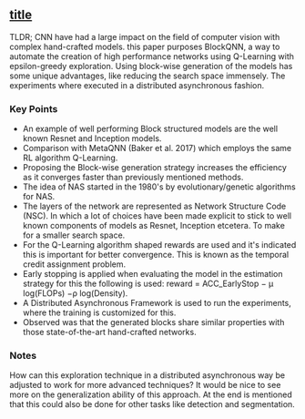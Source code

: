 ## [title](https://arxiv.org/abs/12345689)

TLDR; CNN have had a large impact on the field of computer vision with complex hand-crafted models. this paper purposes BlockQNN, a way to automate the creation of high performance networks using Q-Learning with epsilon-greedy exploration. Using block-wise generation of the models has some unique advantages, like reducing the search space immensely. The experiments where executed in a distributed asynchronous fashion. 

### Key Points
- An example of well performing Block structured models are the well known Resnet and Inception models. 
- Comparison with MetaQNN (Baker et al. 2017) which employs the same RL algorithm Q-Learning.
- Proposing the Block-wise generation strategy increases the efficiency as it converges faster than previously mentioned methods.
- The idea of NAS started in the 1980's by evolutionary/genetic algorithms for NAS.
- The layers of the network are represented as Network Structure Code (NSC). In which a lot of choices have been made explicit to stick to well known components of models as Resnet, Inception etcetera. To make for a smaller search space.
- For the Q-Learning algorithm shaped rewards are used and it's indicated this is important for better convergence. This is known as the temporal
credit assignment problem.
- Early stopping is applied when evaluating the model in the estimation strategy for this the following is used: reward = ACC_EarlyStop − µ log(FLOPs) −ρ log(Density).
- A Distributed Asynchronous Framework is used to run the experiments, where the training is customized for this.
- Observed was that the generated blocks share similar properties with those state-of-the-art hand-crafted networks.


### Notes
How can this exploration technique in a distributed asynchronous way be adjusted to work for more advanced techniques? It would be nice to see more on the generalization ability of this approach. At the end is mentioned that this could also be done for other tasks like detection and segmentation.